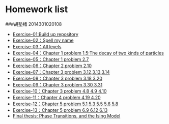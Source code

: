 # Homework list
###胡塾绪    2014301020108
* [Exercise-01:Build up repository]()
* [Exercise-02：Spell my name](https://www.zybuluo.com/Nibor/note/504049)
* [Exercise-03：All levels](https://github.com/earthhero2016/compuational_physics_N2014301020108/blob/master/Ex-3/Ex-3.md)
* [Exercise-04：Chapter 1 problem 1.5:The decay of two kinds of particles](https://github.com/earthhero2016/compuational_physics_N2014301020108/blob/master/Exercise-4/Ex-4.md)
* [Exercise-05：Chapter 1 problem 2.7](https://github.com/earthhero2016/compuational_physics_N2014301020108/blob/master/Ex-5/Ex-5.md)
* [Exercise-06：Chapter 2 problem 2.10](https://github.com/earthhero2016/compuational_physics_N2014301020108/blob/master/Ex-6/Ex-6.md)
* [Exercise-07：Chapter 3 problem 3.12,3.13,3.14](https://github.com/earthhero2016/compuational_physics_N2014301020108/blob/master/Ex-7/Ex-7.md)
* [Exercise-08：Chapter 3 problem 3.18 3.20](https://github.com/earthhero2016/compuational_physics_N2014301020108/blob/master/Ex-8/Ex-8.md)
* [Exercise-09：Chapter 3 problem 3.30 3.31](https://github.com/earthhero2016/compuational_physics_N2014301020108/blob/master/Ex-9/Ex-9.md)
* [Exercise-10：Chapter 3 problem 4.8 4.9 4.10](https://github.com/earthhero2016/compuational_physics_N2014301020108/blob/master/Ex-10/Ex-10.md)
* [Exercise-11：Chapter 4 problem 4.19 4.20](https://github.com/earthhero2016/compuational_physics_N2014301020108/blob/master/Ex-11/Ex-11.md)
* [Exercise-12：Chapter 5 problem 5.1 5.3 5.5 5.6 5.8](https://github.com/earthhero2016/compuational_physics_N2014301020108/blob/master/Ex-12/Ex-12.md)
* [Exercise-13：Chapter 5 problem 6.9 6.12 6.13](https://github.com/earthhero2016/compuational_physics_N2014301020108/blob/master/Ex-13/Ex-13.md)
* [Final thesis: Phase Transitions, and the Ising Model](https://github.com/earthhero2016/compuational_physics_N2014301020108/blob/master/XX1/XX1.md) 
